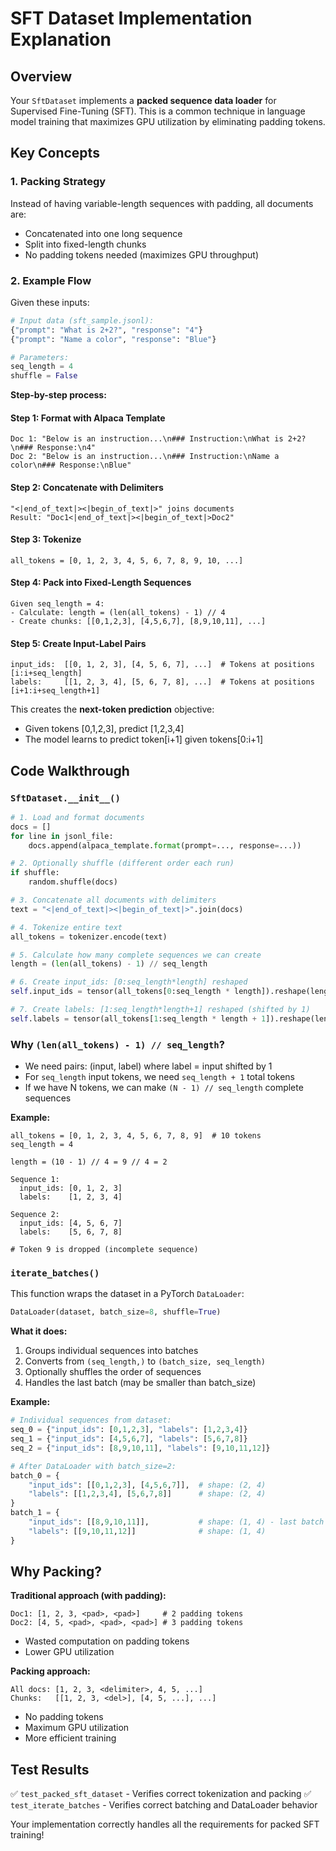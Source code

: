 # SFT Dataset Implementation Explanation

## Overview
Your `SftDataset` implements a **packed sequence data loader** for Supervised Fine-Tuning (SFT). This is a common technique in language model training that maximizes GPU utilization by eliminating padding tokens.

## Key Concepts

### 1. **Packing Strategy**
Instead of having variable-length sequences with padding, all documents are:
- Concatenated into one long sequence
- Split into fixed-length chunks
- No padding tokens needed (maximizes GPU throughput)

### 2. **Example Flow**

Given these inputs:
```python
# Input data (sft_sample.jsonl):
{"prompt": "What is 2+2?", "response": "4"}
{"prompt": "Name a color", "response": "Blue"}

# Parameters:
seq_length = 4
shuffle = False
```

**Step-by-step process:**

#### Step 1: Format with Alpaca Template
```
Doc 1: "Below is an instruction...\n### Instruction:\nWhat is 2+2?\n### Response:\n4"
Doc 2: "Below is an instruction...\n### Instruction:\nName a color\n### Response:\nBlue"
```

#### Step 2: Concatenate with Delimiters
```
"<|end_of_text|><|begin_of_text|>" joins documents
Result: "Doc1<|end_of_text|><|begin_of_text|>Doc2"
```

#### Step 3: Tokenize
```
all_tokens = [0, 1, 2, 3, 4, 5, 6, 7, 8, 9, 10, ...]
```

#### Step 4: Pack into Fixed-Length Sequences
```
Given seq_length = 4:
- Calculate: length = (len(all_tokens) - 1) // 4
- Create chunks: [[0,1,2,3], [4,5,6,7], [8,9,10,11], ...]
```

#### Step 5: Create Input-Label Pairs
```
input_ids:  [[0, 1, 2, 3], [4, 5, 6, 7], ...]  # Tokens at positions [i:i+seq_length]
labels:     [[1, 2, 3, 4], [5, 6, 7, 8], ...]  # Tokens at positions [i+1:i+seq_length+1]
```

This creates the **next-token prediction** objective:
- Given tokens [0,1,2,3], predict [1,2,3,4]
- The model learns to predict token[i+1] given tokens[0:i+1]

## Code Walkthrough

### `SftDataset.__init__()`

```python
# 1. Load and format documents
docs = []
for line in jsonl_file:
    docs.append(alpaca_template.format(prompt=..., response=...))

# 2. Optionally shuffle (different order each run)
if shuffle:
    random.shuffle(docs)

# 3. Concatenate all documents with delimiters
text = "<|end_of_text|><|begin_of_text|>".join(docs)

# 4. Tokenize entire text
all_tokens = tokenizer.encode(text)

# 5. Calculate how many complete sequences we can create
length = (len(all_tokens) - 1) // seq_length

# 6. Create input_ids: [0:seq_length*length] reshaped
self.input_ids = tensor(all_tokens[0:seq_length * length]).reshape(length, seq_length)

# 7. Create labels: [1:seq_length*length+1] reshaped (shifted by 1)
self.labels = tensor(all_tokens[1:seq_length * length + 1]).reshape(length, seq_length)
```

### Why `(len(all_tokens) - 1) // seq_length`?

- We need pairs: (input, label) where label = input shifted by 1
- For `seq_length` input tokens, we need `seq_length + 1` total tokens
- If we have N tokens, we can make `(N - 1) // seq_length` complete sequences

**Example:**
```
all_tokens = [0, 1, 2, 3, 4, 5, 6, 7, 8, 9]  # 10 tokens
seq_length = 4

length = (10 - 1) // 4 = 9 // 4 = 2

Sequence 1:
  input_ids: [0, 1, 2, 3]
  labels:    [1, 2, 3, 4]

Sequence 2:
  input_ids: [4, 5, 6, 7]
  labels:    [5, 6, 7, 8]

# Token 9 is dropped (incomplete sequence)
```

### `iterate_batches()`

This function wraps the dataset in a PyTorch `DataLoader`:

```python
DataLoader(dataset, batch_size=8, shuffle=True)
```

**What it does:**
1. Groups individual sequences into batches
2. Converts from `(seq_length,)` to `(batch_size, seq_length)`
3. Optionally shuffles the order of sequences
4. Handles the last batch (may be smaller than batch_size)

**Example:**
```python
# Individual sequences from dataset:
seq_0 = {"input_ids": [0,1,2,3], "labels": [1,2,3,4]}
seq_1 = {"input_ids": [4,5,6,7], "labels": [5,6,7,8]}
seq_2 = {"input_ids": [8,9,10,11], "labels": [9,10,11,12]}

# After DataLoader with batch_size=2:
batch_0 = {
    "input_ids": [[0,1,2,3], [4,5,6,7]],  # shape: (2, 4)
    "labels": [[1,2,3,4], [5,6,7,8]]      # shape: (2, 4)
}
batch_1 = {
    "input_ids": [[8,9,10,11]],           # shape: (1, 4) - last batch
    "labels": [[9,10,11,12]]              # shape: (1, 4)
}
```

## Why Packing?

**Traditional approach (with padding):**
```
Doc1: [1, 2, 3, <pad>, <pad>]     # 2 padding tokens
Doc2: [4, 5, <pad>, <pad>, <pad>] # 3 padding tokens
```
- Wasted computation on padding tokens
- Lower GPU utilization

**Packing approach:**
```
All docs: [1, 2, 3, <delimiter>, 4, 5, ...]
Chunks:   [[1, 2, 3, <del>], [4, 5, ...], ...]
```
- No padding tokens
- Maximum GPU utilization
- More efficient training

## Test Results
✅ `test_packed_sft_dataset` - Verifies correct tokenization and packing
✅ `test_iterate_batches` - Verifies correct batching and DataLoader behavior

Your implementation correctly handles all the requirements for packed SFT training!
